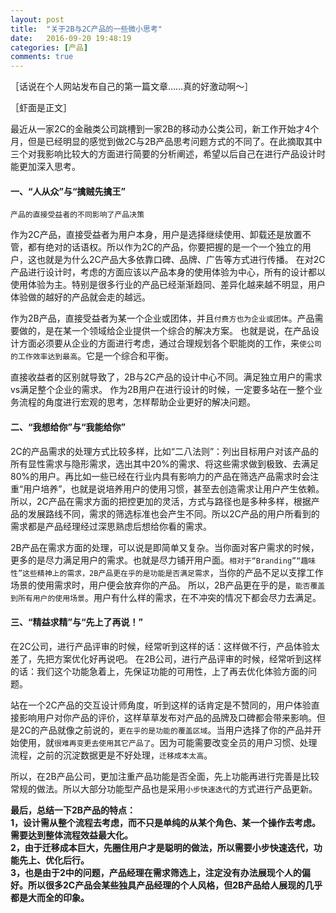 ```yaml
---
layout: post
title:  "关于2B与2C产品的一些微小思考"
date:   2016-09-20 19:48:19
categories: [产品]
comments: true
---
```

［话说在个人网站发布自己的第一篇文章……真的好激动啊～］

［虾面是正文］

最近从一家2C的金融类公司跳槽到一家2B的移动办公类公司，新工作开始才4个月，但是已经明显的感觉到做2C与2B产品思考问题方式的不同了。在此摘取其中三个对我影响比较大的方面进行简要的分析阐述，希望以后自己在进行产品设计时能更加深入思考。

<!--more-->



#### 一、“人从众”与“擒贼先擒王”

`产品的直接受益者的不同影响了产品决策`

作为2C产品，直接受益者为用户本身，用户是选择继续使用、卸载还是放置不管，都有绝对的话语权。所以作为2C的产品，你要把握的是一个一个独立的用户，这也就是为什么2C产品大多依靠口碑、品牌、广告等方式进行传播。
在对2C产品进行设计时，考虑的方面应该以产品本身的使用体验为中心，所有的设计都以使用体验为主。特别是很多行业的产品已经渐渐趋同、差异化越来越不明显，用户体验做的越好的产品就会走的越远。

作为2B产品，直接受益者为某一个企业或团体，并且`付费方也为企业或团体`。产品需要做的，是在某一个领域给企业提供一个综合的解决方案。
也就是说，在产品设计方面必须要从企业的方面进行考虑，通过合理规划各个职能岗的工作，来`使公司的工作效率达到最高`。它是一个综合和平衡。

直接收益者的区别就导致了，2B与2C产品的设计中心不同。满足独立用户的需求vs满足整个企业的需求。
作为2B用户在进行设计的时候，一定要多站在一整个业务流程的角度进行宏观的思考，怎样帮助企业更好的解决问题。



#### 二、“我想给你”与“我能给你”

2C的产品需求的处理方式比较多样，比如“二八法则”：列出目标用户对该产品的所有显性需求与隐形需求，选出其中20%的需求、将这些需求做到极致、去满足80%的用户。再比如一些已经在行业内具有影响力的产品在筛选产品需求时会注重“用户培养”，也就是说培养用户的使用习惯，甚至去创造需求让用户产生依赖。
所以，2C产品在需求方面的把控更加的灵活，方式与路径也是多种多样，根据产品的发展路线不同，需求的筛选标准也会产生不同。所以2C产品的用户所看到的需求都是产品经理经过深思熟虑后想给你看的需求。

2B产品在需求方面的处理，可以说是即简单又复杂。当你面对客户需求的时候，更多的是尽力满足用户的需求。也就是尽力铺开用户面。`相对于“Branding”“趣味性”这些精神上的需求，2B产品更在乎的是功能是否满足需求`，当你的产品不足以支撑工作场景的使用需求时，用户便会放弃你的产品。
所以，2B产品更在乎的是，`能否覆盖到所有用户的使用场景`。用户有什么样的需求，在不冲突的情况下都会尽力去满足。


#### 三、“精益求精”与“先上了再说！”

在2C公司，进行产品评审的时候，经常听到这样的话：这样做不行，产品体验太差了，先把方案优化好再说吧。
在2B公司，进行产品评审的时候，经常听到这样的话：我们这个功能急着上，先保证功能的可用性，上了再去优化体验方面的问题。

站在一个2C产品的交互设计师角度，听到这样的话肯定是不赞同的，用户体验直接影响用户对你产品的评价，这样草草发布对产品的品牌及口碑都会带来影响。但是2C的产品就像之前说的，`更在乎的是功能的覆盖区域`。当用户选择了你的产品并开始使用，就`很难再变更去使用其它产品了`。因为可能需要改变全员的用户习惯、处理流程，之前的沉淀数据更是不好处理，`迁移成本太高`。

所以，在2B产品公司，更加注重产品功能是否全面，先上功能再进行完善是比较常规的做法。所以大部分功能型产品也是采用`小步快速迭代`的方式进行产品更新。
 


**最后，总结一下2B产品的特点：**  
**1，设计需从整个流程去考虑，而不只是单纯的从某个角色、某一个操作去考虑。需要达到整体流程效益最大化。**  
**2，由于迁移成本巨大，先圈住用户才是聪明的做法，所以需要小步快速迭代，功能先上、优化后行。**  
**3，也是由于2中的问题，产品经理在需求筛选上，注定没有办法展现个人的偏好。所以很多2C产品会某些独具产品经理的个人风格，但2B产品给人展现的几乎都是大而全的印象。**
